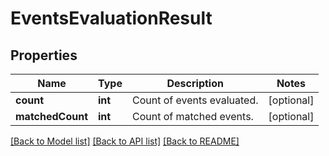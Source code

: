 # EventsEvaluationResult

## Properties
Name | Type | Description | Notes
------------ | ------------- | ------------- | -------------
**count** | **int** | Count of events evaluated. | [optional] 
**matchedCount** | **int** | Count of matched events. | [optional] 

[[Back to Model list]](../README.md#documentation-for-models) [[Back to API list]](../README.md#documentation-for-api-endpoints) [[Back to README]](../README.md)


